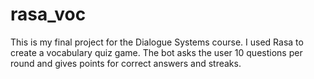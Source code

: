 # rasa_voc
This is my final project for the Dialogue Systems course.
I used Rasa to create a vocabulary quiz game. The bot asks the user 10 questions per round and gives points for correct answers and streaks. 
